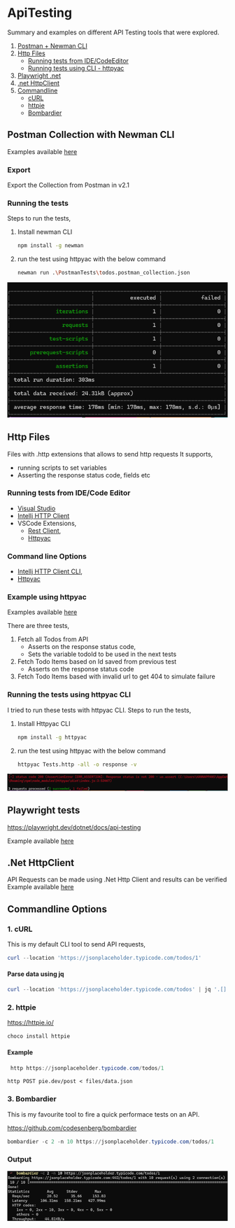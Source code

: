 # ApiTesting

Summary and examples on different API Testing tools that were explored. 

1. [Postman + Newman CLI](#postman-collection-with-newman-cli)
2. [Http Files](#http-files)
    * [Running tests from IDE/CodeEditor](#running-tests-from-idecode-editor)
    * [Running tests using CLI - httpyac](#running-the-tests-using-httpyac)
3. [Playwright .net](#playwright-tests)
4. [.net HttpClient](#net-httpclient)
5. [Commandline](#commandline-options)
    * [cURL](#1-curl)
    * [httpie](#2-httpie)
    * [Bombardier](#3-bombardier)
## Postman Collection with Newman CLI

Examples available [here](01_PostmanTests) <br>

### Export
Export the Collection from Postman in v2.1

### Running the tests
Steps to run the tests,
1. Install newman CLI
    ```bash
    npm install -g newman
    ```
2. run the test using httpyac with the below command
    ```bash
    newman run .\PostmanTests\todos.postman_collection.json
    ```

![ExecutionResult](Newman_Output.png)

## Http Files
Files with .http extensions that allows to send http requests 
It supports, 
* running scripts to set variables 
* Asserting the response status code, fields etc


### Running tests from IDE/Code Editor 
* [Visual Studio](https://learn.microsoft.com/en-us/aspnet/core/test/http-files?view=aspnetcore-8.0)
* [Intellj HTTP Client](https://www.jetbrains.com/help/idea/http-client-in-product-code-editor.html)
* VSCode Extensions,
    * [Rest Client](https://marketplace.visualstudio.com/items?itemName=humao.rest-client), 
    * [Httpyac](https://marketplace.visualstudio.com/items?itemName=anweber.vscode-httpyac)

### Command line Options
* [Intellj HTTP Client CLI](https://blog.jetbrains.com/idea/2022/12/http-client-cli-run-requests-and-tests-on-ci/),
* [Httpyac](https://httpyac.github.io/guide/installation_cli.html)


### Example using httpyac

Examples available [here](02_httpFiles) <br>

There are three tests,<br>
1. Fetch all Todos from API<br>
    * Asserts on the response status code,
    * Sets the variable todoId to be used in the next tests
2. Fetch Todo Items based on Id saved from previous test
    * Asserts on the response status code
3. Fetch Todo Items based with invalid url to get 404 to simulate failure
        

### Running the tests using httpyac CLI
I tried to run these tests with httpyac CLI.
Steps to run the tests,
1. Install Httpyac CLI
    ```bash
    npm install -g httpyac 
    ```
2. run the test using httpyac with the below command
    ```bash
    httpyac Tests.http -all -o response -v
    ```
    
![Test Result](httpyac.png)

## Playwright tests

https://playwright.dev/dotnet/docs/api-testing

Example available [here](03_Playwright) <br>

## .Net HttpClient

API Requests can be made using .Net Http Client and results can be verified <br>
Example available [here](04_httpClient.Net) <br>

## Commandline Options

### 1. cURL

This is my default CLI tool to send API requests,

```powershell
curl --location 'https://jsonplaceholder.typicode.com/todos/1'
```

#### Parse data using jq

```powershell
curl --location 'https://jsonplaceholder.typicode.com/todos' | jq '.[].title'
```

### 2. httpie

https://httpie.io/

```powershell
choco install httpie
```
#### Example
```powershell
 http https://jsonplaceholder.typicode.com/todos/1
```

```
http POST pie.dev/post < files/data.json
```

### 3. Bombardier

This is my favourite tool to fire a quick performace tests on an API. 

https://github.com/codesenberg/bombardier

```powershell
bombardier -c 2 -n 10 https://jsonplaceholder.typicode.com/todos/1
```
### Output
![BombardierOutput](Bombardier_Output.png)